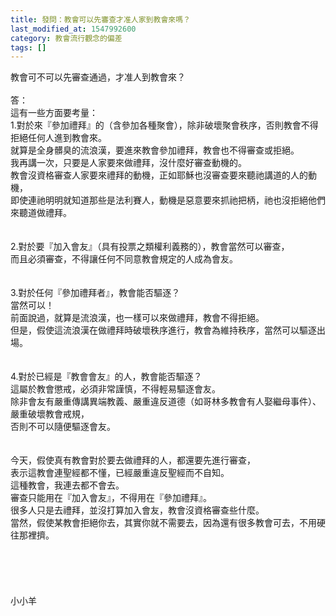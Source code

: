 ```yaml
---
title: 發問：教會可以先審查才准人家到教會來嗎？
last_modified_at: 1547992600
category: 教會流行觀念的偏差
tags: []
---
```


<p>教會可不可以先審查通過，才准人到教會來？<!--more--><br/><br/>答：<br/>這有一些方面要考量：<br/>1.對於來『參加禮拜』的（含參加各種聚會），除非破壞聚會秩序，否則教會不得拒絕任何人進到教會來。<br/>就算是全身髒臭的流浪漢，要進來教會參加禮拜，教會也不得審查或拒絕。<br/>我再講一次，只要是人家要來做禮拜，沒什麼好審查動機的。<br/>教會沒資格審查人家要來禮拜的動機，正如耶穌也沒審查要來聽祂講道的人的動機，<br/>即使連祂明明就知道那些是法利賽人，動機是惡意要來抓祂把柄，祂也沒拒絕他們來聽道做禮拜。<br/><br/><br/>2.對於要『加入會友』（具有投票之類權利義務的），教會當然可以審查，<br/>而且必須審查，不得讓任何不同意教會規定的人成為會友。<br/><br/><br/>3.對於任何『參加禮拜者』，教會能否驅逐？<br/>當然可以！<br/>前面說過，就算是流浪漢，也一樣可以來做禮拜，教會不得拒絕。<br/>但是，假使這流浪漢在做禮拜時破壞秩序進行，教會為維持秩序，當然可以驅逐出場。<br/><br/><br/>4.對於已經是『教會會友』的人，教會能否驅逐？<br/>這屬於教會懲戒，必須非常謹慎，不得輕易驅逐會友。<br/>除非會友有嚴重傳講異端教義、嚴重違反道德（如哥林多教會有人娶繼母事件）、嚴重破壞教會戒規，<br/>否則不可以隨便驅逐會友。<br/><br/><br/>今天，假使真有教會對於要去做禮拜的人，都還要先進行審查，<br/>表示這教會連聖經都不懂，已經嚴重違反聖經而不自知。<br/>這種教會，我連去都不會去。<br/>審查只能用在『加入會友』，不得用在『參加禮拜』。<br/>很多人只是去禮拜，並沒打算加入會友，教會沒資格審查些什麼。<br/>當然，假使某教會拒絕你去，其實你就不需要去，因為還有很多教會可去，不用硬往那裡擠。<br/><br/><br/><br/><br/><br/>小小羊<br/><br/><br/>
</p>